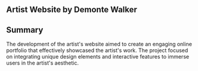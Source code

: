 ## Artist Website by Demonte Walker

## Summary
The development of the artist's website aimed to create an engaging online portfolio that effectively showcased the artist's work. The project focused on integrating unique design elements and interactive features to immerse users in the artist's aesthetic.
